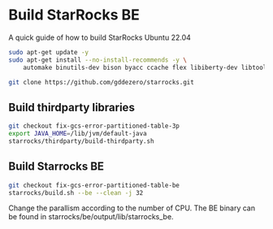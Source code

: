 # Build StarRocks BE
A quick guide of how to build StarRocks Ubuntu 22.04

```bash
sudo apt-get update -y
sudo apt-get install --no-install-recommends -y \
    automake binutils-dev bison byacc ccache flex libiberty-dev libtool maven zip python3 python-is-python3 make cmake gcc g++ default-jdk git patch lld bzip2 wget unzip curl vim tree net-tools openssh-client tmux libssl-dev

git clone https://github.com/gddezero/starrocks.git
```

## Build thirdparty libraries

```bash
git checkout fix-gcs-error-partitioned-table-3p
export JAVA_HOME=/lib/jvm/default-java
starrocks/thirdparty/build-thirdparty.sh
```

## Build Starrocks BE

```bash
git checkout fix-gcs-error-partitioned-table-be
starrocks/build.sh --be --clean -j 32
```

Change the parallism according to the number of CPU.
The BE binary can be found in starrocks/be/output/lib/starrocks_be.
